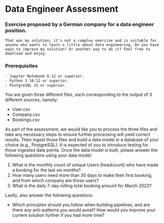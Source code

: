 # Data Engineer Assessment
### Exercise proposed by a German company for a data engineer position.

`That was my solution; it's not a complex exercise and is suitable for anyone who wants to learn a little about data engineering. Do you have ways to improve my solution? Or another way to do it? Feel free to download and enjoy.`

### Prerequisites
  ```sh
  - Jupyter Notebook 8.12 or superior.
  - Python 3.10.12 or superior.
  - PostgreSQL 15 or superior.
  ```

You are given three different files, each corresponding to the output of 3 different sources, namely:

* User.csv
* Company.csv
* Bookings.csv

As part of the assessment, we would like you to process the three files and take any necessary steps to ensure further processing will yield correct results. Then ingest those files and build a data model in a database of your choice (e.g., PostgreSQL). It is expected of you to introduce testing for those ingested data points. Once the data model is built, please answer the following questions using your data model:

1. What is the monthly count of unique Users (headcount) who have made a booking for the last six months?
2. How many users need more than 30 days to make their first booking, and from which company are those users?
3. What is the daily 7-day rolling total booking amount for March 2023?
   
Lastly, also answer the following questions:
- Which principles should you follow when building pipelines, and are there any anti-patterns you would avoid? How would you improve your current solution further if you had more time?

  
